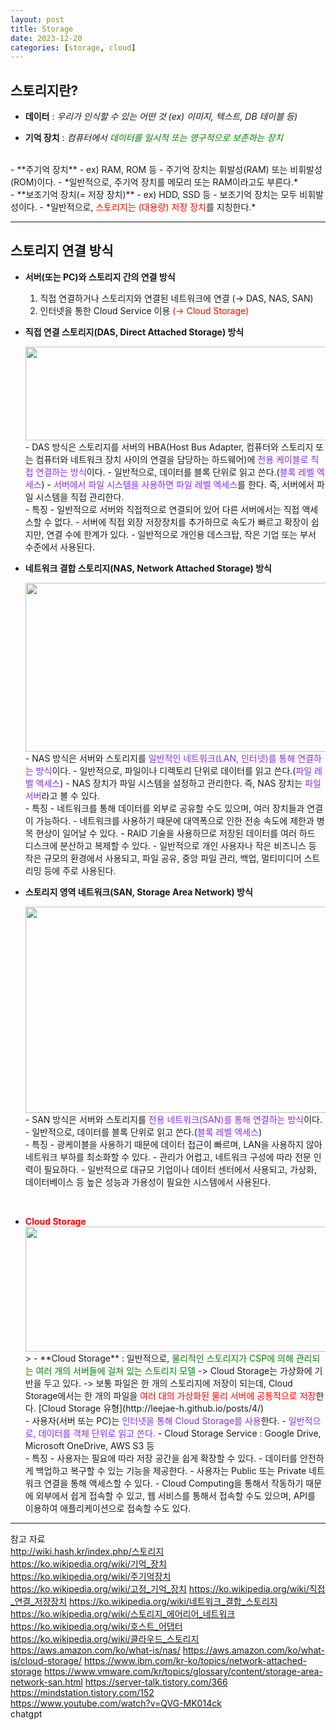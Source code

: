 ```yaml
---
layout: post
title: Storage
date: 2023-12-20
categories: [storage, cloud]
---
```

## 스토리지란?
- **데이터** : *우리가 인식할 수 있는 어떤 것 (ex) 이미지, 텍스트, DB 테이블 등)*  

- **기억 장치** : *컴퓨터에서 <span style="color:green">데이터를 일시적 또는 영구적으로 보존하는 장치</span>*  
<br>
- **주기억 장치**
    - ex) RAM, ROM 등
    - 주기억 장치는 휘발성(RAM) 또는 비휘발성(ROM)이다.
    - *일반적으로, 주기억 장치를 메모리 또는 RAM이라고도 부른다.*  
<br>
- **보조기억 장치(= 저장 장치)**
    - ex) HDD, SSD 등
    - 보조기억 장치는 모두 비휘발성이다.
    - *일반적으로, <span style="color:red">스토리지는 (대용량) 저장 장치</span>를 지칭한다.*

---
## 스토리지 연결 방식
- **서버(또는 PC)와 스토리지 간의 연결 방식**
    1. 직접 연결하거나 스토리지와 연결된 네트워크에 연결 (→ DAS, NAS, SAN)
    2. 인터넷을 통한 Cloud Service 이용 <span style="color:red">(→ Cloud Storage)</span>


- **직접 연결 스토리지(DAS, Direct Attached Storage) 방식** 
    <center><img src="https://github.com/LeeJae-H/LeeJae-H.github.io/assets/122717063/5c6f4326-97a8-4b6b-9191-aae250474714" width="500" height="150"></center>  
    - DAS 방식은 스토리지를 서버의 HBA(Host Bus Adapter, 컴퓨터와 스토리지 또는 컴퓨터와 네트워크 장치 사이의 연결을 담당하는 하드웨어)에 <span style="color:blueviolet">전용 케이블로 직접 연결하는 방식</span>이다.
        - 일반적으로, 데이터를 블록 단위로 읽고 쓴다.(<span style="color:blueviolet">블록 레벨 엑세스</span>)  
        - <span style="color:blueviolet">서버에서 파일 시스템을 사용하면 파일 레벨 엑세스</span>를 한다. 즉, 서버에서 파일 시스템을 직접 관리한다.  
    <br>
    - 특징
        - 일반적으로 서버와 직접적으로 연결되어 있어 다른 서버에서는 직접 액세스할 수 없다. 
        - 서버에 직접 외장 저장장치를 추가하므로 속도가 빠르고 확장이 쉽지만, 연결 수에 한계가 있다.   
        - 일반적으로 개인용 데스크탑, 작은 기업 또는 부서 수준에서 사용된다.  
    <br>
- **네트워크 결합 스토리지(NAS, Network Attached Storage) 방식**
    <center><img src="https://github.com/LeeJae-H/LeeJae-H.github.io/assets/122717063/8e3df6f8-bfd6-4ea3-a878-255ce02b59ce" width="500" height="270"></center>
    - NAS 방식은 서버와 스토리지를 <span style="color:blueviolet">일반적인 네트워크(LAN, 인터넷)를 통해 연결하는 방식</span>이다.
        - 일반적으로, 파일이나 디렉토리 단위로 데이터를 읽고 쓴다.(<span style="color:blueviolet">파일 레벨 엑세스</span>)
        - NAS 장치가 파일 시스템을 설정하고 관리한다. 즉, NAS 장치는 <span style="color:blueviolet">파일 서버</span>라고 볼 수 있다.  
    <br>
    - 특징
        - 네트워크를 통해 데이터를 외부로 공유할 수도 있으며, 여러 장치들과 연결이 가능하다. 
        - 네트워크를 사용하기 때문에 대역폭으로 인한 전송 속도에 제한과 병목 현상이 일어날 수 있다.
        - RAID 기술을 사용하므로 저장된 데이터를 여러 하드 디스크에 분산하고 복제할 수 있다.      
        - 일반적으로 개인 사용자나 작은 비즈니스 등 작은 규모의 환경에서 사용되고, 파일 공유, 중앙 파일 관리, 백업, 멀티미디어 스트리밍 등에 주로 사용된다.  
    <br>

- **스토리지 영역 네트워크(SAN, Storage Area Network) 방식**
    <center><img src="https://github.com/LeeJae-H/LeeJae-H.github.io/assets/122717063/6b155651-6e2d-4c81-97f7-9ed01cb0e89f" width="500" height="330"></center>
    - SAN 방식은 서버와 스토리지를 <span style="color:blueviolet">전용 네트워크(SAN)를 통해 연결하는 방식</span>이다.
        - 일반적으로, 데이터를 블록 단위로 읽고 쓴다.(<span style="color:blueviolet">블록 레벨 엑세스</span>)  
    <br>
    - 특징
        - 광케이블을 사용하기 때문에 데이터 접근이 빠르며, LAN을 사용하지 않아 네트워크 부하를 최소화할 수 있다. 
        - 관리가 어렵고, 네트워크 구성에 따라 전문 인력이 필요하다.   
        - 일반적으로 대규모 기업이나 데이터 센터에서 사용되고, 가상화, 데이터베이스 등 높은 성능과 가용성이 필요한 시스템에서 사용된다.   
<br>

- <span style="color:red">**Cloud Storage**</span>
    <center><img src="https://github.com/LeeJae-H/LeeJae-H.github.io/assets/122717063/81dda238-fca5-470a-929a-56c097322444" width="500" height="200"></center>
    > - **Cloud Storage** : 일반적으로, <span style="color:green">물리적인 스토리지가 CSP에 의해 관리되는 여러 개의 서버들에 걸쳐 있는 스토리지 모델</span>  
        -> Cloud Storage는 가상화에 기반을 두고 있다.  
        -> 보통 파일은 한 개의 스토리지에 저장이 되는데, Cloud Storage에서는 한 개의 파일을 <span style="color:red">여러 대의 가상화된 물리 서버에 공통적으로 저장</span>한다.  
        [Cloud Storage 유형](http://leejae-h.github.io/posts/4/)
    <br>
    - 사용자(서버 또는 PC)는 <span style="color:blueviolet">인터넷을 통해 Cloud Storage를 사용</span>한다.  
        - <span style="color:blueviolet">일반적으로, 데이터를 객체 단위로 읽고 쓴다.</span>  
        - Cloud Storage Service : Google Drive, Microsoft OneDrive, AWS S3 등  
     <br>
    - 특징
        - 사용자는 필요에 따라 저장 공간을 쉽게 확장할 수 있다.
        - 데이터를 안전하게 백업하고 복구할 수 있는 기능을 제공한다.
        - 사용자는 Public 또는 Private 네트워크 연결을 통해 액세스할 수 있다. 
        - Cloud Computing을 통해서 작동하기 때문에 외부에서 쉽게 접속할 수 있고, 웹 서비스를 통해서 접속할 수도 있으며, API를 이용하여 애플리케이션으로 접속할 수도 있다.

---        
참고 자료  
http://wiki.hash.kr/index.php/스토리지  
https://ko.wikipedia.org/wiki/기억_장치  
https://ko.wikipedia.org/wiki/주기억장치  
https://ko.wikipedia.org/wiki/고정_기억_장치
https://ko.wikipedia.org/wiki/직접_연결_저장장치
https://ko.wikipedia.org/wiki/네트워크_결합_스토리지
https://ko.wikipedia.org/wiki/스토리지_에어리어_네트워크
https://ko.wikipedia.org/wiki/호스트_어댑터  
https://ko.wikipedia.org/wiki/클라우드_스토리지
https://aws.amazon.com/ko/what-is/nas/
https://aws.amazon.com/ko/what-is/cloud-storage/
https://www.ibm.com/kr-ko/topics/network-attached-storage
https://www.vmware.com/kr/topics/glossary/content/storage-area-network-san.html
https://server-talk.tistory.com/366
https://mindstation.tistory.com/152  
https://www.youtube.com/watch?v=QVG-MK014ck  
chatgpt